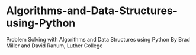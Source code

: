 # Algorithms-and-Data-Structures-using-Python
Problem Solving with Algorithms and Data Structures using Python By Brad Miller and David Ranum, Luther College
